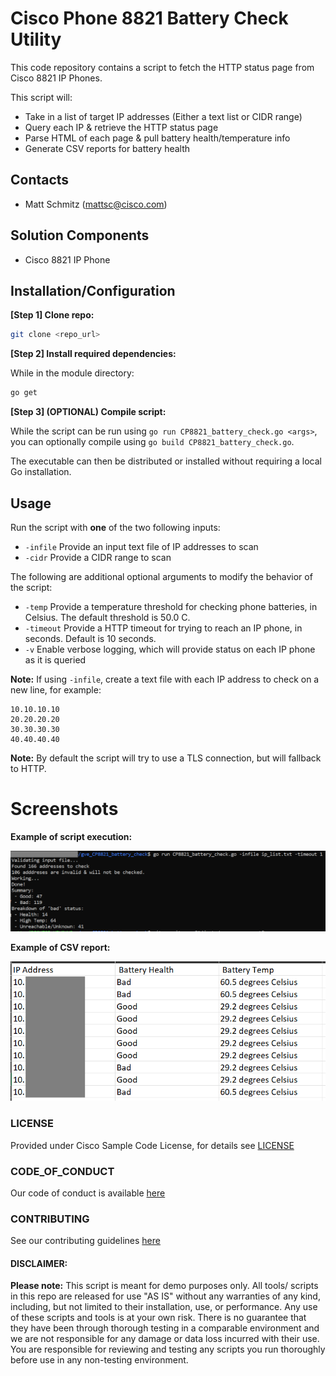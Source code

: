 # Cisco Phone 8821 Battery Check Utility

This code repository contains a script to fetch the HTTP status page from Cisco 8821 IP Phones.

This script will:
 - Take in a list of target IP addresses (Either a text list or CIDR range)
 - Query each IP & retrieve the HTTP status page
 - Parse HTML of each page & pull battery health/temperature info
 - Generate CSV reports for battery health

## Contacts
* Matt Schmitz (mattsc@cisco.com)

## Solution Components
* Cisco 8821 IP Phone

## Installation/Configuration

**[Step 1] Clone repo:**
```bash
git clone <repo_url>
```

**[Step 2] Install required dependencies:**

While in the module directory:
```bash
go get
```

**[Step 3] (OPTIONAL) Compile script:**

While the script can be run using `go run CP8821_battery_check.go <args>`, you can optionally compile using `go build CP8821_battery_check.go`.

The executable can then be distributed or installed without requiring a local Go installation.


## Usage

Run the script with **one** of the two following inputs:

 - `-infile` Provide an input text file of IP addresses to scan
 - `-cidr` Provide a CIDR range to scan

The following are additional optional arguments to modify the behavior of the script:

 - `-temp` Provide a temperature threshold for checking phone batteries, in Celsius. The default threshold is 50.0 C.
 - `-timeout` Provide a HTTP timeout for trying to reach an IP phone, in seconds. Default is 10 seconds.
 - `-v` Enable verbose logging, which will provide status on each IP phone as it is queried


**Note:** If using `-infile`, create a text file with each IP address to check on a new line, for example:

```text
10.10.10.10
20.20.20.20
30.30.30.30
40.40.40.40
```

**Note:** By default the script will try to use a TLS connection, but will fallback to HTTP.

# Screenshots

**Example of script execution:**

![/IMAGES/example_output.png](/IMAGES/example_output.png)

**Example of CSV report:**

![/IMAGES/example_report.png](/IMAGES/example_report.png)


### LICENSE

Provided under Cisco Sample Code License, for details see [LICENSE](LICENSE.md)

### CODE_OF_CONDUCT

Our code of conduct is available [here](CODE_OF_CONDUCT.md)

### CONTRIBUTING

See our contributing guidelines [here](CONTRIBUTING.md)

#### DISCLAIMER:
<b>Please note:</b> This script is meant for demo purposes only. All tools/ scripts in this repo are released for use "AS IS" without any warranties of any kind, including, but not limited to their installation, use, or performance. Any use of these scripts and tools is at your own risk. There is no guarantee that they have been through thorough testing in a comparable environment and we are not responsible for any damage or data loss incurred with their use.
You are responsible for reviewing and testing any scripts you run thoroughly before use in any non-testing environment.